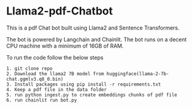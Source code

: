 # Llama2-pdf-Chatbot
This is a pdf Chat bot built using Llama2 and Sentence Transformers. 

The bot is powered by Langchain and Chainlit. The bot runs on a decent CPU machine with a minimum of 16GB of RAM.

To run the code follow the below steps

```
1. git clone repo
2. Download the llama2 7B model from huggingface(llama-2-7b-chat.ggmlv3.q8_0.bin)
3. Install packages using pip install -r requirements.txt
4. Keep a pdf file in the data folder
5. run python ingest.py to create embeddings chunks of pdf file
6. run chainlit run bot.py 
```